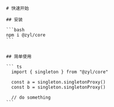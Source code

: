     # 快速开始

    ## 安装

    ```bash
    npm i @zyl/core
    ```


    ## 简单使用

    ``` ts
      import { singleton } from "@zyl/core"

      const a = singleton.singletonProxy()
      const b = singleton.singletonProxy()

      // do something
    ```
